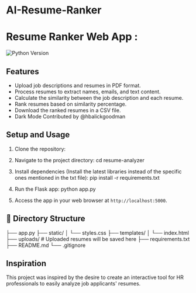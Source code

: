 # AI-Resume-Ranker
# Resume Ranker Web App :

![Python Version](https://img.shields.io/badge/python-3.8%2B-blue)


## Features

- Upload job descriptions and resumes in PDF format.
- Process resumes to extract names, emails, and text content.
- Calculate the similarity between the job description and each resume.
- Rank resumes based on similarity percentage.
- Download the ranked resumes in a CSV file.
- Dark Mode Contributed by @hbalickgoodman 

## Setup and Usage

1. Clone the repository: 

2. Navigate to the project directory: cd resume-analyzer


3. Install dependencies (Install the latest libraries instead of the specific ones mentioned in the txt file):
   pip install -r requirements.txt

4. Run the Flask app: python app.py

5. Access the app in your web browser at `http://localhost:5000`.

## :file_folder: Directory Structure

├── app.py
├── static/
│   └── styles.css
├── templates/
│   └── index.html
├── uploads/             # Uploaded resumes will be saved here
├── requirements.txt
├── README.md
└── .gitignore



## Inspiration

This project was inspired by the desire to create an interactive tool for HR professionals to easily analyze job applicants' resumes.


